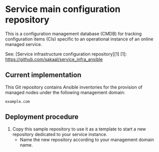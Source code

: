 
# Service main configuration repository

This is a configuration management database (CMDB)
for tracking configuration items (CIs) specific to
an operational instance of an online managed service.

See: [Service infrastructure configuration repository][1]
[1]: https://github.com/sakaal/service_infra_ansible

## Current implementation

This Git repository contains Ansible inventories for
the provision of managed nodes under the following
management domain:

    example.com

## Deployment procedure

1. Copy this sample repository to use it as a template
   to start a new repository dedicated to your service instance.
    * Name the new repository according to your management domain name.
